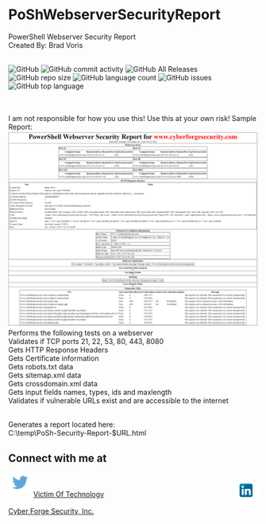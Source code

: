 # PoShWebserverSecurityReport
PowerShell Webserver Security Report<br />
Created By: Brad Voris<br /><br />

<img alt="GitHub" src="https://img.shields.io/github/license/bvoris/PoShWebserverSecurityReport">
<img alt="GitHub commit activity" src="https://img.shields.io/github/commit-activity/m/bvoris/PoShWebserverSecurityReport">
<img alt="GitHub All Releases" src="https://img.shields.io/github/downloads/bvoris/PoShWebserverSecurityReport/total">
<img alt="GitHub repo size" src="https://img.shields.io/github/repo-size/bvoris/PoShWebserverSecurityReport">
<img alt="GitHub language count" src="https://img.shields.io/github/languages/count/bvoris/PoShWebserverSecurityReport">
<img alt="GitHub issues" src="https://img.shields.io/github/issues/bvoris/PoShWebserverSecurityReport">
<img alt="GitHub top language" src="https://img.shields.io/github/languages/top/bvoris/PoShWebserverSecurityReport">

<br /><br />
I am not responsible for how you use this! Use this at your own risk!
Sample Report:<br />
<IMG SRC="https://github.com/bvoris/PoShWebserverSecurityReport/blob/master/screenshot12.PNG">
<br />
Performs the following tests on a webserver<br />
Validates if TCP ports 21, 22, 53, 80, 443, 8080<br />
Gets HTTP Response Headers<br />
Gets Certificate information<br />
Gets robots.txt data<br />
Gets sitemap.xml data<br />
Gets crossdomain.xml data<br />
Gets input fields names, types, ids and maxlength<br />
Validates if vulnerable URLs exist and are accessible to the internet<br /><br />

Generates a report located here:<br />
C:\temp\PoSh-Security-Report-$URL.html<br />
## Connect with me at

<a href="https://twitter.com/HMInfoSecViking?ref_src=twsrc%5Etfw"><IMG SRC="https://github.com/bvoris/bvoris/blob/master/twitter.jpg" WIDTH=10% HEIGHT=10% ALIGN=LEFT></a>	
<a href="https://www.linkedin.com/in/brad-voris" target="_blank"><IMG SRC="https://github.com/bvoris/bvoris/blob/master/linkedin.png" WIDTH=10% HEIGHT=4% ALIGN=RIGHT></a>
<BR /> 
<A HREF="https://www.victimoftechnology.com">Victim Of Technology<A />
<BR /><BR />
<A HREF="https://www.cyberforgesecurity.com">Cyber Forge Security, Inc.<A />

